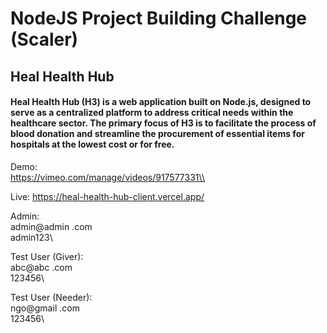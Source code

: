 # NodeJS Project Building Challenge (Scaler)

## Heal Health Hub
#### Heal Health Hub (H3) is a web application built on Node.js, designed to serve as a centralized platform to address critical needs within the healthcare sector. The primary focus of H3 is to facilitate the process of blood donation and streamline the procurement of essential items for hospitals at the lowest cost or for free.

Demo:\
https://vimeo.com/manage/videos/917577331\\

Live:
https://heal-health-hub-client.vercel.app/

Admin:\
admin@admin .com\
admin123\\

Test User (Giver):\
abc@abc .com\
123456\\

Test User (Needer):\
ngo@gmail .com\
123456\\
